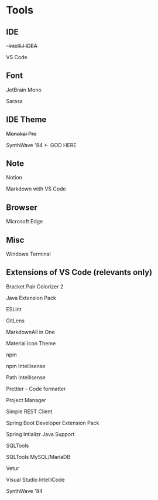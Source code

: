 # Tools

## IDE

~~-IntelliJ IDEA~~

VS Code

## Font

JetBrain Mono

Sarasa

## IDE Theme

~~Monokai Pro~~

SynthWave '84 <- GOD HERE

## Note

Notion

Markdown with VS Code

## Browser

Microsoft Edge

## Misc

Windows Terminal

## Extensions of VS Code (relevants only)

Bracket Pair Colorizer 2

Java Extension Pack

ESLint

GitLens

MarkdownAll in One

Material Icon Theme

npm

npm Intellisense

Path Intellisense

Prettier - Code formatter

Project Manager

Simple REST Client

Spring Boot Developer Extension Pack

Spring Intializr Java Support

SQLTools

SQLTools MySQL/MariaDB

Vetur

Visual Studio IntelliCode

SynthWave '84
